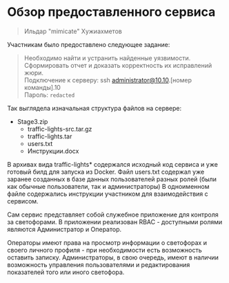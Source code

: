 # Обзор предоставленного сервиса
> Ильдар "mimicate" Хужиахметов


Участникам было предоставлено следующее задание:
> Необходимо найти и устранить найденные уязвимости. Сформировать отчет и доказать корректность их исправлений жюри.<br>
> Подключение к серверу: ssh administrator@10.10.[номер команды].10<br>
> Пароль: `redacted`

Так выглядела изначальная структура файлов на сервере:
- Stage3.zip
     - traffic-lights-src.tar.gz
     - traffic-lights.tar
     - users.txt
     - Инструкции.docx

В архивах вида traffic-lights* содержался исходный код сервиса и уже готовый билд для запуска из Docker.
Файл users.txt содержал уже заранее созданных в базе данных пользователей разных ролей (были как обычные пользователи, так и администраторы)
В одноименном файле содержались инструкции участником для взаимодействия с сервисом.

Сам сервис представляет собой служебное приложение для контроля за светофорами. В приложении реализован RBAC - доступными ролями являются Администратор и Оператор.

Операторы имеют права на просмотр информации о светофорах и своего личного профиля - при необходимости есть возможность оставить записку.
Администраторы, в свою очередь, имеют в наличии возможность управления пользователями и редактирования показателей того или иного светофора.

